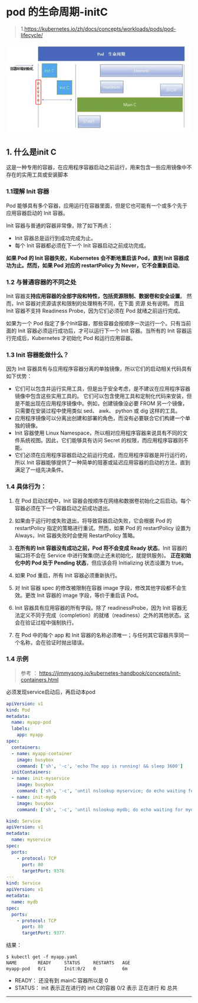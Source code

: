 # pod 的生命周期-initC
> 1.https://kubernetes.io/zh/docs/concepts/workloads/pods/pod-lifecycle/

![](../images/04.jpeg)

## 1. 什么是init C
这是一种专用的容器，在应用程序容器启动之前运行，用来包含一些应用镜像中不存在的实用工具或安装脚本

### 1.1理解 Init 容器
Pod 能够具有多个容器，应用运行在容器里面，但是它也可能有一个或多个先于应用容器启动的 Init 容器。

Init 容器与普通的容器非常像，除了如下两点：

- Init 容器总是运行到成功完成为止。
- 每个 Init 容器都必须在下一个 Init 容器启动之前成功完成。

**如果 Pod 的 Init 容器失败，Kubernetes 会不断地重启该 Pod，直到 Init 容器成功为止。然而，如果 Pod 对应的 restartPolicy 为 Never，它不会重新启动**。

### 1.2 与普通容器的不同之处
Init 容器支**持应用容器的全部字段和特性，包括资源限制、数据卷和安全设置**。 然而，Init 容器对资源请求和限制的处理稍有不同，在下面 资源 处有说明。 而且 Init 容器不支持 Readiness Probe，因为它们必须在 Pod 就绪之前运行完成。

如果为一个 Pod 指定了多个Init容器，那些容器会按顺序一次运行一个。只有当前面的 Init 容器必须运行成功后，才可以运行下一个 Init 容器。当所有的 Init 容器运行完成后，Kubernetes 才初始化 Pod 和运行应用容器。

### 1.3 Init 容器能做什么？
因为 Init 容器具有与应用程序容器分离的单独镜像，所以它们的启动相关代码具有如下优势：

- 它们可以包含并运行实用工具，但是出于安全考虑，是不建议在应用程序容器镜像中包含这些实用工具的。
它们可以包含使用工具和定制化代码来安装，但是不能出现在应用程序镜像中。例如，创建镜像没必要 FROM 另一个镜像，只需要在安装过程中使用类似 sed、 awk、 python 或 dig 这样的工具。
- 应用程序镜像可以分离出创建和部署的角色，而没有必要联合它们构建一个单独的镜像。
- Init 容器使用 Linux Namespace，所以相对应用程序容器来说具有不同的文件系统视图。因此，它们能够具有访问 Secret 的权限，而应用程序容器则不能。
- 它们必须在应用程序容器启动之前运行完成，而应用程序容器是并行运行的，所以 Init 容器能够提供了一种简单的阻塞或延迟应用容器的启动的方法，直到满足了一组先决条件。

### 1.4 具体行为：
1. 在 Pod 启动过程中，Init 容器会按顺序在网络和数据卷初始化之后启动。每个容器必须在下一个容器启动之前成功退出。
2. 如果由于运行时或失败退出，将导致容器启动失败，它会根据 Pod 的 restartPolicy 指定的策略进行重试。然而，如果 Pod 的 restartPolicy 设置为 Always，Init 容器失败时会使用 RestartPolicy 策略。

3. **在所有的 Init 容器没有成功之前，Pod 将不会变成 Ready 状态**。Init 容器的端口将不会在 Service 中进行聚集(防止还未初始化，就提供服务)。 **正在初始化中的 Pod 处于 Pending 状态**，但应该会将 Initializing 状态设置为 true。
4. 如果 Pod 重启，所有 Init 容器必须重新执行。
5. 对 Init 容器 spec 的修改被限制在容器 image 字段，修改其他字段都不会生效。更改 Init 容器的 image 字段，等价于重启该 Pod。
6. Init 容器具有应用容器的所有字段。除了 readinessProbe，因为 Init 容器无法定义不同于完成（completion）的就绪（readiness）之外的其他状态。这会在验证过程中强制执行。
7. 在 Pod 中的每个 app 和 Init 容器的名称必须唯一；与任何其它容器共享同一个名称，会在验证时抛出错误。

### 1.4 示例
> 参考 ： https://jimmysong.io/kubernetes-handbook/concepts/init-containers.html

必须发现service启动后，再启动本pod
```yaml
apiVersion: v1
kind: Pod
metadata:
  name: myapp-pod
  labels:
    app: myapp
spec:
  containers:
  - name: myapp-container
    image: busybox
    command: ['sh', '-c', 'echo The app is running! && sleep 3600']
  initContainers:
  - name: init-myservice
    image: busybox
    command: ['sh', '-c', 'until nslookup myservice; do echo waiting for myservice; sleep 2; done;']
  - name: init-mydb
    image: busybox
    command: ['sh', '-c', 'until nslookup mydb; do echo waiting for mydb; sleep 2; done;']
```
```YAML
kind: Service
apiVersion: v1
metadata:
  name: myservice
spec:
  ports:
    - protocol: TCP
      port: 80
      targetPort: 9376
---
kind: Service
apiVersion: v1
metadata:
  name: mydb
spec:
  ports:
    - protocol: TCP
      port: 80
      targetPort: 9377
```
结果：
```
$ kubectl get -f myapp.yaml
NAME        READY     STATUS     RESTARTS   AGE
myapp-pod   0/1       Init:0/2   0          6m
```

- READY： 还没有到 mainC 容器所以是 0
- STATUS： init 表示正在进行的 init C的容器 0/2 表示 正在进行 和 总共





---